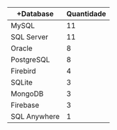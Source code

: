 |+Database | Quantidade |
|------------ | -----------|
|MySQL |11 |
|SQL Server |11 |
|Oracle |8 |
|PostgreSQL |8 |
|Firebird |4 |
|SQLite |3 |
|MongoDB |3 |
|Firebase |3 |
|SQL Anywhere |1 |
